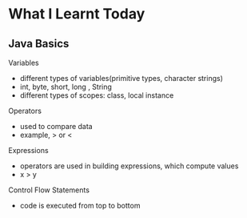# What I Learnt Today

## Java Basics

Variables

- different types of variables(primitive types, character strings)
- int, byte, short, long , String
- different types of scopes: class, local instance

Operators

- used to compare data
- example, > or <

Expressions

- operators are used in building expressions, which compute values
- x > y

Control Flow Statements

- code is executed from top to bottom
